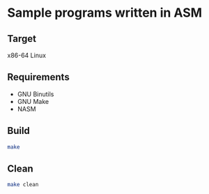 # Sample programs written in ASM

## Target

x86-64 Linux

## Requirements

- GNU Binutils
- GNU Make
- NASM

## Build

```bash
make
```

## Clean

```bash
make clean
```
